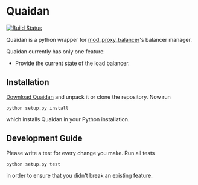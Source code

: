 Quaidan
=======

[![Build Status](https://travis-ci.org/stefanbirkner/quaidan.svg?branch=master)](https://travis-ci.org/stefanbirkner/quaidan)

Quaidan is a python wrapper for
[mod_proxy_balancer](http://httpd.apache.org/docs/2.4/mod/mod_proxy_balancer.html)'s
balancer manager.

Quaidan currently has only one feature:

* Provide the current state of the load balancer.

Installation
------------

[Download Quaidan](https://github.com/stefanbirkner/quaidan/archive/master.zip)
and unpack it or clone the repository. Now run

    python setup.py install

which installs Quaidan in your Python installation.

Development Guide
-----------------

Please write a test for every change you make. Run all tests

    python setup.py test

in order to ensure that you didn't break an existing feature.
